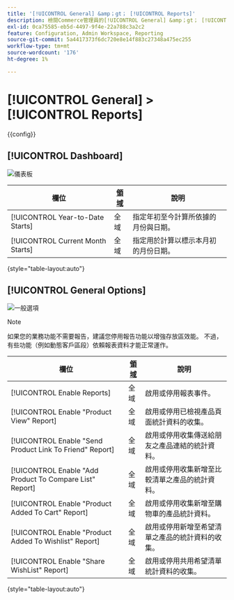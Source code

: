 ```yaml
---
title: '[!UICONTROL General] &amp；gt； [!UICONTROL Reports]'
description: 檢閱Commerce管理員的[!UICONTROL General] &amp；gt； [!UICONTROL Reports]頁面上的組態設定。
exl-id: 0ca75585-eb5d-4497-9f4e-22a788c3a2c2
feature: Configuration, Admin Workspace, Reporting
source-git-commit: 5a4417373f6dc720e8e14f883c27348a475ec255
workflow-type: tm+mt
source-wordcount: '176'
ht-degree: 1%

---
```


# [!UICONTROL General] > [!UICONTROL Reports]

{{config}}

## [!UICONTROL Dashboard]

![儀表板](./assets/reports-dashboard.png)<!-- zoom -->

<!-- [Dashboard](https://experienceleague.adobe.com/zh-hant/docs/commerce-admin/start/admin/tools/admin-dashboard) -->

| 欄位 | [領域](../../getting-started/websites-stores-views.md#scope-settings) | 說明 |
|--- |--- |--- |
| [!UICONTROL Year-to-Date Starts] | 全域 | 指定年初至今計算所依據的月份與日期。 |
| [!UICONTROL Current Month Starts] | 全域 | 指定用於計算以標示本月初的月份日期。 |

{style="table-layout:auto"}

## [!UICONTROL General Options]

![一般選項](./assets/reports-general-options.png)<!-- zoom -->

>[!NOTE]
>
>如果您的業務功能不需要報告，建議您停用報告功能以增強存放區效能。 不過，有些功能（例如動態客戶區段）依賴報表資料才能正常運作。

| 欄位 | [領域](../../getting-started/websites-stores-views.md#scope-settings) | 說明 |
|--- |--- |--- |
| [!UICONTROL Enable Reports] | 全域 | 啟用或停用報表事件。 |
| [!UICONTROL Enable "Product View" Report] | 全域 | 啟用或停用已檢視產品頁面統計資料的收集。 |
| [!UICONTROL Enable "Send Product Link To Friend" Report] | 全域 | 啟用或停用收集傳送給朋友之產品連結的統計資料。 |
| [!UICONTROL Enable "Add Product To Compare List" Report] | 全域 | 啟用或停用收集新增至比較清單之產品的統計資料。 |
| [!UICONTROL Enable "Product Added To Cart" Report] | 全域 | 啟用或停用收集新增至購物車的產品統計資料。 |
| [!UICONTROL Enable "Product Added To Wishlist" Report] | 全域 | 啟用或停用新增至希望清單之產品的統計資料的收集。 |
| [!UICONTROL Enable "Share WishList" Report] | 全域 | 啟用或停用共用希望清單統計資料的收集。 |

{style="table-layout:auto"}
